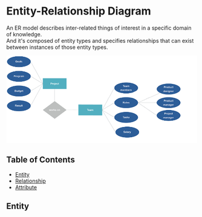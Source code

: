 # Entity-Relationship Diagram  

An ER model describes inter-related things of interest in a specific domain of knowledge.  
And it's composed of entity types and specifies relationships that can exist between instances of those entity types.  

[![entity-relationship-diagram](https://github.com/XBlueSky/Projector_test/blob/master/entity-relationship-diagram.png?raw=true)](https://en.wikipedia.org/wiki/Entity%E2%80%93relationship_model)

## Table of Contents  
  
- [Entity](#entity)  
- [Relationship](#relationship)  
- [Attribute](#attribute)  
  
## Entity  
